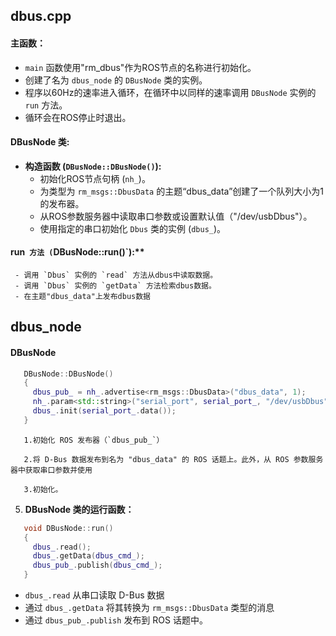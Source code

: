 ## dbus.cpp

#### 主函数：
   - `main` 函数使用"rm_dbus"作为ROS节点的名称进行初始化。
   - 创建了名为 `dbus_node` 的 `DBusNode` 类的实例。
   - 程序以60Hz的速率进入循环，在循环中以同样的速率调用 `DBusNode` 实例的 `run` 方法。
   - 循环会在ROS停止时退出。

#### DBusNode 类:
   - **构造函数 (`DBusNode::DBusNode()`):**
     - 初始化ROS节点句柄 (`nh_`)。
     - 为类型为 `rm_msgs::DbusData` 的主题“dbus_data”创建了一个队列大小为1的发布器。
     - 从ROS参数服务器中读取串口参数或设置默认值（"/dev/usbDbus"）。
     - 使用指定的串口初始化 `Dbus` 类的实例 (`dbus_`)。

#### run` 方法 (`DBusNode::run()`):**
     - 调用 `Dbus` 实例的 `read` 方法从dbus中读取数据。
     - 调用 `Dbus` 实例的 `getData` 方法检索dbus数据。
     - 在主题"dbus_data"上发布dbus数据


## dbus_node


#### DBusNode 
```cpp
   DBusNode::DBusNode()
   {
     dbus_pub_ = nh_.advertise<rm_msgs::DbusData>("dbus_data", 1);
     nh_.param<std::string>("serial_port", serial_port_, "/dev/usbDbus");
     dbus_.init(serial_port_.data());
   }
```
       1.初始化 ROS 发布器（`dbus_pub_`）
     
       2.将 D-Bus 数据发布到名为 "dbus_data" 的 ROS 话题上。此外，从 ROS 参数服务器中获取串口参数并使用 
     
       3.初始化。

5. **DBusNode 类的运行函数：**
```cpp
   void DBusNode::run()
   {
     dbus_.read();
     dbus_.getData(dbus_cmd_);
     dbus_pub_.publish(dbus_cmd_);
   }
```
   - `dbus_.read` 从串口读取 D-Bus 数据
   - 通过 `dbus_.getData` 将其转换为 `rm_msgs::DbusData` 类型的消息
   - 通过 `dbus_pub_.publish` 发布到 ROS 话题中。


